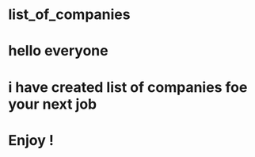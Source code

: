# list_of_companies
# hello everyone
# i have created list of companies foe your next job
# Enjoy !
